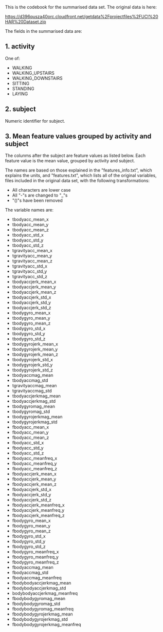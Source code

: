 This is the codebook for the summarised data set. The original data is
here:

https://d396qusza40orc.cloudfront.net/getdata%2Fprojectfiles%2FUCI%20HAR%20Dataset.zip

The fields in the summarised data are:

## 1. activity

One of:

  - WALKING
  - WALKING_UPSTAIRS
  - WALKING_DOWNSTAIRS
  - SITTING
  - STANDING
  - LAYING

## 2. subject

Numeric identifier for subject.

## 3. Mean feature values grouped by activity and subject

The colunms after the subject are feature values as listed below. Each feature value is the mean value,
grouped by activity and subject.

The names are based on those explained in the "features_info.txt",
which explains the units, and "features.txt", which lists all of the original variables, files
included in the original data set, with the following transformations:

 - All characters are lower case
 - All "-"s are changed to "_"s
 - "()"s have been removed

The variable names are:

  - tbodyacc_mean_x
  - tbodyacc_mean_y
  - tbodyacc_mean_z
  - tbodyacc_std_x
  - tbodyacc_std_y
  - tbodyacc_std_z
  - tgravityacc_mean_x
  - tgravityacc_mean_y
  - tgravityacc_mean_z
  - tgravityacc_std_x
  - tgravityacc_std_y
  - tgravityacc_std_z
  - tbodyaccjerk_mean_x
  - tbodyaccjerk_mean_y
  - tbodyaccjerk_mean_z
  - tbodyaccjerk_std_x
  - tbodyaccjerk_std_y
  - tbodyaccjerk_std_z
  - tbodygyro_mean_x
  - tbodygyro_mean_y
  - tbodygyro_mean_z
  - tbodygyro_std_x
  - tbodygyro_std_y
  - tbodygyro_std_z
  - tbodygyrojerk_mean_x
  - tbodygyrojerk_mean_y
  - tbodygyrojerk_mean_z
  - tbodygyrojerk_std_x
  - tbodygyrojerk_std_y
  - tbodygyrojerk_std_z
  - tbodyaccmag_mean
  - tbodyaccmag_std
  - tgravityaccmag_mean
  - tgravityaccmag_std
  - tbodyaccjerkmag_mean
  - tbodyaccjerkmag_std
  - tbodygyromag_mean
  - tbodygyromag_std
  - tbodygyrojerkmag_mean
  - tbodygyrojerkmag_std
  - fbodyacc_mean_x
  - fbodyacc_mean_y
  - fbodyacc_mean_z
  - fbodyacc_std_x
  - fbodyacc_std_y
  - fbodyacc_std_z
  - fbodyacc_meanfreq_x
  - fbodyacc_meanfreq_y
  - fbodyacc_meanfreq_z
  - fbodyaccjerk_mean_x
  - fbodyaccjerk_mean_y
  - fbodyaccjerk_mean_z
  - fbodyaccjerk_std_x
  - fbodyaccjerk_std_y
  - fbodyaccjerk_std_z
  - fbodyaccjerk_meanfreq_x
  - fbodyaccjerk_meanfreq_y
  - fbodyaccjerk_meanfreq_z
  - fbodygyro_mean_x
  - fbodygyro_mean_y
  - fbodygyro_mean_z
  - fbodygyro_std_x
  - fbodygyro_std_y
  - fbodygyro_std_z
  - fbodygyro_meanfreq_x
  - fbodygyro_meanfreq_y
  - fbodygyro_meanfreq_z
  - fbodyaccmag_mean
  - fbodyaccmag_std
  - fbodyaccmag_meanfreq
  - fbodybodyaccjerkmag_mean
  - fbodybodyaccjerkmag_std
  - bodybodyaccjerkmag_meanfreq
  - fbodybodygyromag_mean
  - fbodybodygyromag_std
  - fbodybodygyromag_meanfreq
  - fbodybodygyrojerkmag_mean
  - fbodybodygyrojerkmag_std
  - fbodybodygyrojerkmag_meanfreq
